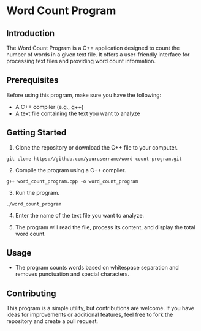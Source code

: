 
# Word Count Program

## Introduction

The Word Count Program is a C++ application designed to count the number of words in a given text file. It offers a user-friendly interface for processing text files and providing word count information.

## Prerequisites

Before using this program, make sure you have the following:

- A C++ compiler (e.g., g++)
- A text file containing the text you want to analyze

## Getting Started

1. Clone the repository or download the C++ file to your computer.

```shell
git clone https://github.com/yourusername/word-count-program.git
```

2. Compile the program using a C++ compiler.

```shell
g++ word_count_program.cpp -o word_count_program
```

3. Run the program.

```shell
./word_count_program
```

4. Enter the name of the text file you want to analyze.

5. The program will read the file, process its content, and display the total word count.

## Usage

- The program counts words based on whitespace separation and removes punctuation and special characters.

## Contributing

This program is a simple utility, but contributions are welcome. If you have ideas for improvements or additional features, feel free to fork the repository and create a pull request.

